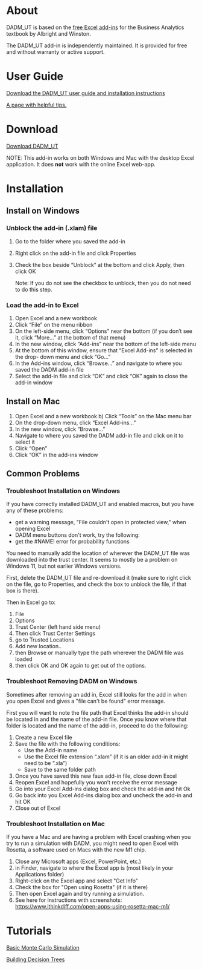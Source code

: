 # About

DADM_UT is based on the [free Excel add-ins](https://host.kelley.iu.edu/albrightbooks/Free_downloads.htm) for the Business Analytics textbook by Albright and Winston. 

The DADM_UT add-in is independently maintained. It is provided for free and without warranty or active support. 

# User Guide

[Download the DADM_UT user guide and installation instructions](https://github.com/TexDS/DADM_UT/blob/main/DADM%20Guide.pdf)

[A page with helpful tips.](https://github.com/TexDS/DADM_UT/blob/main/tips.md)

# Download

[Download DADM_UT](https://github.com/TexDS/DADM_UT/releases/download/v3.2.1/DADM_UT.xlam)

NOTE: This add-in works on both Windows and Mac with the desktop Excel application. It does **not** work with the online Excel web-app.


# Installation

## Install on Windows

### Unblock the add-in (.xlam) file

1. Go to the folder where you saved the add-in
2. Right click on the add-in file and click Properties
3. Check the box beside “Unblock” at the bottom and click Apply, then click OK

      Note: If you do not see the checkbox to unblock, then you do not need to do this step.

### Load the add-in to Excel

1. Open Excel and a new workbook
2. Click “File” on the menu ribbon
3. On the left-side menu, click “Options” near the bottom (if you don’t see it, click “More...” at the bottom of that menu)
4. In the new window, click “Add-ins” near the bottom of the left-side menu
5. At the bottom of this window, ensure that “Excel Add-ins” is selected in the drop- down menu and click “Go...”
6. In the Add-ins window, click “Browse...” and navigate to where you saved the DADM add-in file
7. Select the add-in file and click “OK” and click “OK” again to close the add-in window

## Install on Mac

1. Open Excel and a new workbook b) Click “Tools” on the Mac menu bar
2. On the drop-down menu, click “Excel Add-ins...”
3. In the new window, click “Browse...”
4. Navigate to where you saved the DADM add-in file and click on it to select it
5. Click “Open”
6. Click “OK” in the add-ins window

## Common Problems
### Troubleshoot Installation on Windows

If you have correctly installed DADM_UT and enabled macros, but you have any of these problems:

- get a warning message, "File couldn't open in protected view," when opening Excel
- DADM menu buttons don't work, try the following:
- get the #NAME! error for probability functions

You need to manually add the location of wherever the DADM_UT file was downloaded into the trust center. It seems to mostly be a problem on Windows 11, but not earlier Windows versions.

First, delete the DADM_UT file and re-download it (make sure to right click on the file, go to Properties, and check the box to unblock the file, if that box is there).

Then in Excel go to:

1. File
2. Options
3. Trust Center (left hand side menu)
4. Then click Trust Center Settings
5. go to Trusted Locations
6. Add new location..
7. then Browse or manually type the path wherever the DADM file was loaded
8. then click OK and OK again to get out of the options.

### Troubleshoot Removing DADM on Windows

Sometimes after removing an add in, Excel still looks for the add in when you open Excel and gives a "file can't be found" error message.

First you will want to note the file path that Excel thinks the add-in should be located in and the name of the add-in file. Once you know where that folder is located and the name of the add-in, proceed to do the following:

1. Create a new Excel file
2. Save the file with the following conditions:
      - Use the Add-in name
      - Use the Excel file extension “.xlam” (if it is an older add-in it might need to be “.xla”)
      - Save to the same folder path
3. Once you have saved this new faux add-in file, close down Excel
4. Reopen Excel and hopefully you won’t receive the error message
5. Go into your Excel Add-ins dialog box and check the add-in and hit Ok
6. Go back into you Excel Add-ins dialog box and uncheck the add-in and hit OK
7. Close out of Excel

### Troubleshoot Installation on Mac

If you have a Mac and are having a problem with Excel crashing when you try to run a simulation with DADM, you might need to open Excel with Rosetta, a software used on Macs with the new M1 chip.

1. Close any Microsoft apps (Excel, PowerPoint, etc.)
2. in Finder, navigate to where the Excel app is (most likely in your Applications folder)
3. Right-click on the Excel app and select "Get Info"
4. Check the box for "Open using Rosetta" (if it is there)
5. Then open Excel again and try running a simulation.
6. See here for instructions with screenshots: https://www.ithinkdiff.com/open-apps-using-rosetta-mac-m1/

# Tutorials

[Basic Monte Carlo Simulation](https://youtu.be/F4V6cRiI1tE)

[Building Decision Trees](https://youtu.be/O-ZQ8p5cSHA)


